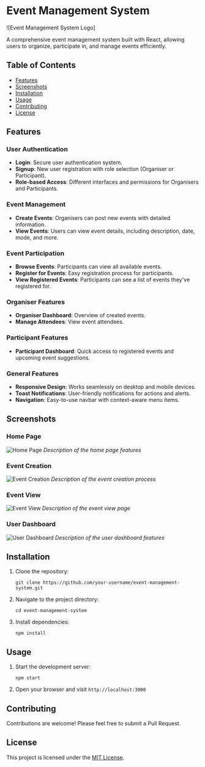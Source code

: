# Event Management System

![Event Management System Logo]

A comprehensive event management system built with React, allowing users to organize, participate in, and manage events efficiently.

## Table of Contents

- [Features](#features)
- [Screenshots](#screenshots)
- [Installation](#installation)
- [Usage](#usage)
- [Contributing](#contributing)
- [License](#license)

## Features

### User Authentication

- **Login**: Secure user authentication system.
- **Signup**: New user registration with role selection (Organiser or Participant).
- **Role-based Access**: Different interfaces and permissions for Organisers and Participants.

### Event Management

- **Create Events**: Organisers can post new events with detailed information.
- **View Events**: Users can view event details, including description, date, mode, and more.

### Event Participation

- **Browse Events**: Participants can view all available events.
- **Register for Events**: Easy registration process for participants.
- **View Registered Events**: Participants can see a list of events they've registered for.

### Organiser Features

- **Organiser Dashboard**: Overview of created events.
- **Manage Attendees**: View event attendees.

### Participant Features

- **Participant Dashboard**: Quick access to registered events and upcoming event suggestions.

### General Features

- **Responsive Design**: Works seamlessly on desktop and mobile devices.
- **Toast Notifications**: User-friendly notifications for actions and alerts.
- **Navigation**: Easy-to-use navbar with context-aware menu items.

## Screenshots

### Home Page

![Home Page](path/to/home-screenshot.png)
_Description of the home page features_

### Event Creation

![Event Creation](path/to/event-creation-screenshot.png)
_Description of the event creation process_

### Event View

![Event View](path/to/event-view-screenshot.png)
_Description of the event view page_

### User Dashboard

![User Dashboard](path/to/dashboard-screenshot.png)
_Description of the user dashboard features_

## Installation

1. Clone the repository:
   ```
   git clone https://github.com/your-username/event-management-system.git
   ```
2. Navigate to the project directory:
   ```
   cd event-management-system
   ```
3. Install dependencies:
   ```
   npm install
   ```

## Usage

1. Start the development server:
   ```
   npm start
   ```
2. Open your browser and visit `http://localhost:3000`

## Contributing

Contributions are welcome! Please feel free to submit a Pull Request.

## License

This project is licensed under the [MIT License](LICENSE).
